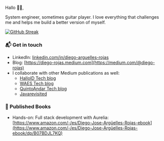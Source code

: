 Hallo 👋🏻,

System engineer, sometimes guitar player. I love everything that challenges me and helps me build a better version of myself.

[![GitHub Streak](https://streak-stats.demolab.com?user=Darguelles&theme=dark&hide_border=true&background=45%2C1D2EEB%2C584605)](https://git.io/streak-stats)

### 📬 Get in touch

- LinkedIn: [linkedin.com/in/diego-arguelles-rojas](https://www.linkedin.com/in/diego-rojas-nl/)
- Blog: [https://diego-rojas.medium.com](https://medium.com/@diego-rojas)
- I collaborate with other Medium publications as well:
    - [HalloID Tech blog](https://medium.com/halloid)
    - [WAES Tech blog](https://medium.com/wearewaes)
    - [QuintoAndar Tech blog](https://medium.com/quintoandar-tech-blog)
    - [Javarevisited](https://medium.com/javarevisited)

### 📕 Published Books

- Hands-on: Full stack development with Aurelia: 
  [https://www.amazon.com/-/es/Diego-Jose-Argüelles-Rojas-ebook](https://www.amazon.com/-/es/Diego-Jose-Argüelles-Rojas-ebook/dp/B07BDJL7KQ)
  
